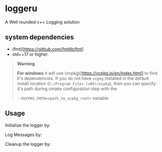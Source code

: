 # loggeru
A Well rounded c++ Logging solution

## system dependencies
- (fmt)[https://github.com/fmtlib/fmt]
- std++17 or higher. 

> **Warning**
> 
> **For windows** it will use (vcpkg)[https://vcpkg.io/en/index.html] to find it's dependencies. 
> If you do not have `vcpkg` installed in the default install location (`C:/Program Files (x86)/vcpkg`), then you can specify it's path during cmake configuration step with the
> 
> `--DVCPKG_PATH=<path_to_vcpkg_root>` variable

## Usage

Initialize the logger by:

Log Messages by:

Cleanup the logger by:
